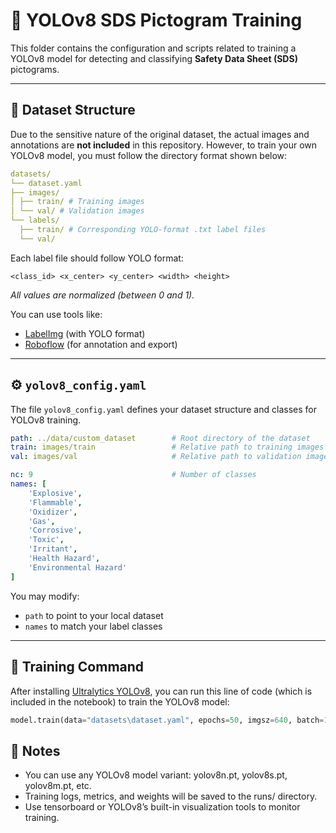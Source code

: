 # 🧠 YOLOv8 SDS Pictogram Training

This folder contains the configuration and scripts related to training a YOLOv8 model for detecting and classifying **Safety Data Sheet (SDS)** pictograms.

---

## 📂 Dataset Structure

Due to the sensitive nature of the original dataset, the actual images and annotations are **not included** in this repository. However, to train your own YOLOv8 model, you must follow the directory format shown below:

```yaml
datasets/
└── dataset.yaml
├── images/
│ ├── train/ # Training images
│ └── val/ # Validation images
└── labels/
  ├── train/ # Corresponding YOLO-format .txt label files
  └── val/
```

Each label file should follow YOLO format:

``
<class_id> <x_center> <y_center> <width> <height>
``

*All values are normalized (between 0 and 1).*

You can use tools like:
- [LabelImg](https://github.com/tzutalin/labelImg) (with YOLO format)
- [Roboflow](https://roboflow.com) (for annotation and export)

---

## ⚙️ `yolov8_config.yaml`

The file `yolov8_config.yaml` defines your dataset structure and classes for YOLOv8 training.

```yaml
path: ../data/custom_dataset        # Root directory of the dataset
train: images/train                 # Relative path to training images
val: images/val                     # Relative path to validation images

nc: 9                               # Number of classes
names: [
    'Explosive',
    'Flammable',
    'Oxidizer',
    'Gas',
    'Corrosive',
    'Toxic',
    'Irritant',
    'Health Hazard',
    'Environmental Hazard'
]
```

You may modify:

- `path` to point to your local dataset
- `names` to match your label classes

---

## 🏁 Training Command

After installing [Ultralytics YOLOv8](https://docs.ultralytics.com/), you can run this line of code (which is included in the notebook) to train the YOLOv8 model:

```python
model.train(data="datasets\dataset.yaml", epochs=50, imgsz=640, batch=16, augment=True)
```

## 📌 Notes

- You can use any YOLOv8 model variant: yolov8n.pt, yolov8s.pt, yolov8m.pt, etc.
- Training logs, metrics, and weights will be saved to the runs/ directory.
- Use tensorboard or YOLOv8’s built-in visualization tools to monitor training.
